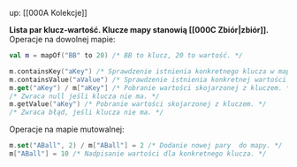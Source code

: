 up: [[000A Kolekcje]]

**Lista par klucz-wartość. Klucze mapy stanowią [[000C Zbiór|zbiór]].**
Operacje na dowolnej mapie:
```kotlin
val m = mapOf("BB" to 20) /* BB to klucz, 20 to wartość. */

m.containsKey("aKey") /* Sprawdzenie istnienia konkretnego klucza w mapie. */
m.containsValue("aValue") /* Sprawdzenie istnienia konkretnej wartości w mapie. */
m.get("aKey") / m["aKey"] /* Pobranie wartości skojarzonej z kluczem. */
/* Zwraca null jeśli klucza nie ma. */
m.getValue("aKey") /* Pobranie wartości skojarzonej z kluczem. */
/* Zwraca błąd, jeśli klucza nie ma. */
```
Operacje na mapie mutowalnej:
```kotlin
m.set("ABall", 2) / m["ABall"] = 2 /* Dodanie nowej pary  do mapy. */
m["ABall"] = 10 /* Nadpisanie wartości dla konkretnego klucza. */
```
